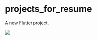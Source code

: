 # projects_for_resume

A new Flutter project.

![](F:\projects_for_resume\flutter_dribble_challeng\Screen_Recording.gif)
